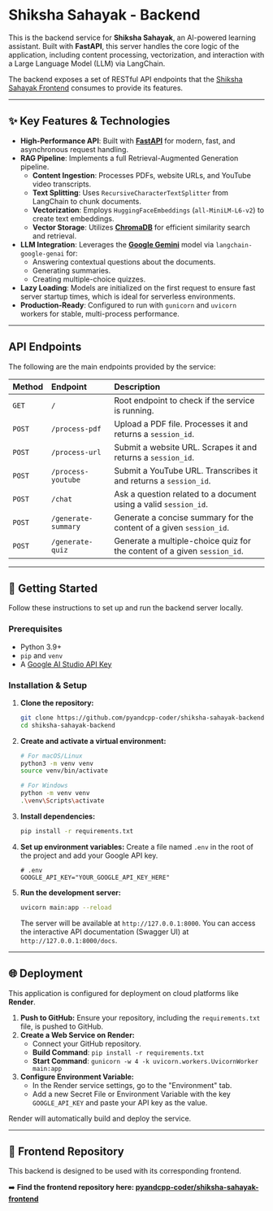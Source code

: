 # Shiksha Sahayak - Backend

This is the backend service for **Shiksha Sahayak**, an AI-powered learning assistant. Built with **FastAPI**, this server handles the core logic of the application, including content processing, vectorization, and interaction with a Large Language Model (LLM) via LangChain.

The backend exposes a set of RESTful API endpoints that the [Shiksha Sahayak Frontend](https://github.com/pyandcpp-coder/Shikshak_Sahayak_Frontend?tab=readme-ov-file) consumes to provide its features.

---

## ✨ Key Features & Technologies

-   **High-Performance API**: Built with [**FastAPI**](https://fastapi.tiangolo.com/) for modern, fast, and asynchronous request handling.
-   **RAG Pipeline**: Implements a full Retrieval-Augmented Generation pipeline.
    -   **Content Ingestion**: Processes PDFs, website URLs, and YouTube video transcripts.
    -   **Text Splitting**: Uses `RecursiveCharacterTextSplitter` from LangChain to chunk documents.
    -   **Vectorization**: Employs `HuggingFaceEmbeddings` (`all-MiniLM-L6-v2`) to create text embeddings.
    -   **Vector Storage**: Utilizes [**ChromaDB**](https://www.trychroma.com/) for efficient similarity search and retrieval.
-   **LLM Integration**: Leverages the [**Google Gemini**](https://ai.google.dev/models/gemini) model via `langchain-google-genai` for:
    -   Answering contextual questions about the documents.
    -   Generating summaries.
    -   Creating multiple-choice quizzes.
-   **Lazy Loading**: Models are initialized on the first request to ensure fast server startup times, which is ideal for serverless environments.
-   **Production-Ready**: Configured to run with `gunicorn` and `uvicorn` workers for stable, multi-process performance.

---

## API Endpoints

The following are the main endpoints provided by the service:

| Method | Endpoint                    | Description                                                                 |
| :----- | :-------------------------- | :-------------------------------------------------------------------------- |
| `GET`  | `/`                         | Root endpoint to check if the service is running.                           |
| `POST` | `/process-pdf`              | Upload a PDF file. Processes it and returns a `session_id`.                 |
| `POST` | `/process-url`              | Submit a website URL. Scrapes it and returns a `session_id`.                |
| `POST` | `/process-youtube`          | Submit a YouTube URL. Transcribes it and returns a `session_id`.            |
| `POST` | `/chat`                     | Ask a question related to a document using a valid `session_id`.            |
| `POST` | `/generate-summary`         | Generate a concise summary for the content of a given `session_id`.         |
| `POST` | `/generate-quiz`            | Generate a multiple-choice quiz for the content of a given `session_id`.    |

---

## 🚀 Getting Started

Follow these instructions to set up and run the backend server locally.

### Prerequisites

-   Python 3.9+
-   `pip` and `venv`
-   A [Google AI Studio API Key](https://aistudio.google.com/app/apikey)

### Installation & Setup

1.  **Clone the repository:**
    ```bash
    git clone https://github.com/pyandcpp-coder/shiksha-sahayak-backend.git
    cd shiksha-sahayak-backend
    ```

2.  **Create and activate a virtual environment:**
    ```bash
    # For macOS/Linux
    python3 -m venv venv
    source venv/bin/activate

    # For Windows
    python -m venv venv
    .\venv\Scripts\activate
    ```

3.  **Install dependencies:**
    ```bash
    pip install -r requirements.txt
    ```

4.  **Set up environment variables:**
    Create a file named `.env` in the root of the project and add your Google API key.

    ```env
    # .env
    GOOGLE_API_KEY="YOUR_GOOGLE_API_KEY_HERE"
    ```

5.  **Run the development server:**
    ```bash
    uvicorn main:app --reload
    ```
    The server will be available at `http://127.0.0.1:8000`. You can access the interactive API documentation (Swagger UI) at `http://127.0.0.1:8000/docs`.

---

## 🌐 Deployment

This application is configured for deployment on cloud platforms like **Render**.

1.  **Push to GitHub:** Ensure your repository, including the `requirements.txt` file, is pushed to GitHub.
2.  **Create a Web Service on Render:**
    -   Connect your GitHub repository.
    -   **Build Command**: `pip install -r requirements.txt`
    -   **Start Command**: `gunicorn -w 4 -k uvicorn.workers.UvicornWorker main:app`
3.  **Configure Environment Variable:**
    -   In the Render service settings, go to the "Environment" tab.
    -   Add a new Secret File or Environment Variable with the key `GOOGLE_API_KEY` and paste your API key as the value.

Render will automatically build and deploy the service.

---

## 🔗 Frontend Repository

This backend is designed to be used with its corresponding frontend.

➡️ **Find the frontend repository here: [pyandcpp-coder/shiksha-sahayak-frontend](https://github.com/pyandcpp-coder/Shikshak_Sahayak_Frontend?tab=readme-ov-file)**